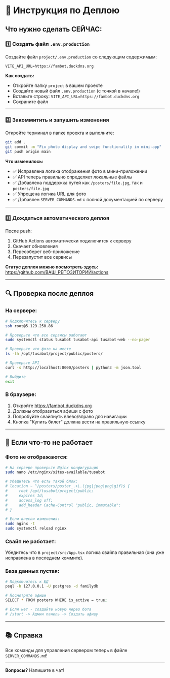 # 📝 Инструкция по Деплою

## Что нужно сделать СЕЙЧАС:

### 1️⃣ Создать файл `.env.production`

Создайте файл `project/.env.production` со следующим содержимым:

```
VITE_API_URL=https://fambot.duckdns.org
```

**Как создать:**
- Откройте папку `project` в вашем проекте
- Создайте новый файл `.env.production` (с точкой в начале!)
- Вставьте строку: `VITE_API_URL=https://fambot.duckdns.org`
- Сохраните файл

---

### 2️⃣ Закоммитить и запушить изменения

Откройте терминал в папке проекта и выполните:

```bash
git add .
git commit -m "Fix photo display and swipe functionality in mini-app"
git push origin main
```

**Что изменилось:**
- ✅ Исправлена логика отображения фото в мини-приложении
- ✅ API теперь правильно определяет локальные файлы
- ✅ Добавлена поддержка путей как `/posters/file.jpg`, так и `posters/file.jpg`
- ✅ Упрощена логика URL для фото
- ✅ Добавлен `SERVER_COMMANDS.md` с полной документацией по серверу

---

### 3️⃣ Дождаться автоматического деплоя

После push:
1. GitHub Actions автоматически подключится к серверу
2. Скачает обновления
3. Пересоберет веб-приложение
4. Перезапустит все сервисы

**Статус деплоя можно посмотреть здесь:**  
https://github.com/ВАШ_РЕПОЗИТОРИЙ/actions

---

## 🔍 Проверка после деплоя

### На сервере:

```bash
# Подключитесь к серверу
ssh root@5.129.250.86

# Проверьте что все сервисы работают
sudo systemctl status tusabot tusabot-api tusabot-web --no-pager

# Проверьте что фото на месте
ls -lh /opt/tusabot/project/public/posters/

# Проверьте API
curl -s http://localhost:8000/posters | python3 -m json.tool

# Выйдите
exit
```

### В браузере:

1. Откройте https://fambot.duckdns.org
2. Должны отобразиться афиши с фото
3. Попробуйте свайпнуть влево/вправо для навигации
4. Кнопка "Купить билет" должна вести на правильную ссылку

---

## 🐛 Если что-то не работает

### Фото не отображаются:

```bash
# На сервере проверьте Nginx конфигурацию
sudo nano /etc/nginx/sites-available/tusabot

# Убедитесь что есть такой блок:
# location ~ ^/posters/poster_.+\.(jpg|jpeg|png|gif)$ {
#     root /opt/tusabot/project/public;
#     expires 1d;
#     access_log off;
#     add_header Cache-Control "public, immutable";
# }

# Если внесли изменения:
sudo nginx -t
sudo systemctl reload nginx
```

### Свайп не работает:

Убедитесь что в `project/src/App.tsx` логика свайпа правильная (она уже исправлена в последнем коммите).

### База данных пустая:

```bash
# Подключитесь к БД
psql -h 127.0.0.1 -U postgres -d familydb

# Посмотрите афиши
SELECT * FROM posters WHERE is_active = true;

# Если нет - создайте новую через бота
# /start -> Админ панель -> Создать афишу
```

---

## 📚 Справка

Все команды для управления сервером теперь в файле `SERVER_COMMANDS.md`!

---

**Вопросы?** Напишите в чат!

